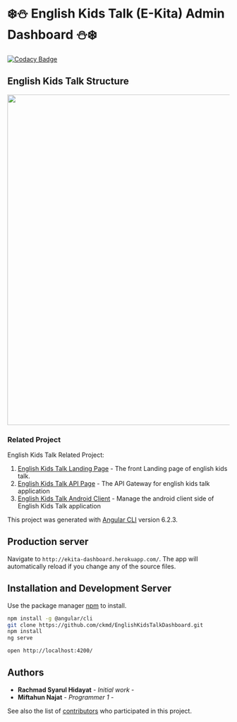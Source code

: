 # ❄️⛄️ English Kids Talk (E-Kita) Admin Dashboard ⛄️❄️
[![Codacy Badge](https://api.codacy.com/project/badge/Grade/0a97b7efea574affb1a20388e70f024b)](https://www.codacy.com/app/ckmd/EnglishKidsTalkDashboard?utm_source=github.com&amp;utm_medium=referral&amp;utm_content=ckmd/EnglishKidsTalkDashboard&amp;utm_campaign=Badge_Grade)

## English Kids Talk Structure
<p align="center">
<img src="https://github.com/bossyahrul/EnglishKidsTalkAPI/blob/master/Architecture%20System.png" width="750">
</p>

### Related Project

English Kids Talk Related Project:

1. [English Kids Talk Landing Page](https://github.com/ckmd/EnglishKidsTalkLanding) - The front Landing page of english kids talk.
2. [English Kids Talk API Page](https://github.com/bossyahrul/EnglishKidsTalkAPI) - The API Gateway for english kids talk application
3. [English Kids Talk Android Client](https://github.com/Miftahunajat/EnglishKidsTalk) - Manage the android client side of English Kids Talk application


This project was generated with [Angular CLI](https://github.com/angular/angular-cli) version 6.2.3.

## Production server

Navigate to `http://ekita-dashboard.herokuapp.com/`. The app will automatically reload if you change any of the source files.

## Installation and Development Server

Use the package manager [npm](https://npmjs.com/) to install.

```bash
npm install -g @angular/cli
git clone https://github.com/ckmd/EnglishKidsTalkDashboard.git
npm install
ng serve

open http://localhost:4200/
```

## Authors

* **Rachmad Syarul Hidayat** - *Initial work* - 
* **Miftahun Najat** - *Programmer 1* - 

See also the list of [contributors](https://github.com/ckmd/EnglishKidsTalkDashboard/graphs/contributors) who participated in this project.
